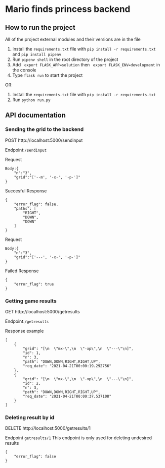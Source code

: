 # Mario finds princess backend

## How to run the project
All of the project external modules and their versions are in the file
1. Install the `requirements.txt` file with `pip install -r requirements.txt` and `pip install pipenv`
2. Run `pipenv shell` in the root directory of the project
3. Add ` export FLASK_APP=solution` then ` export FLASK_ENV=development` in the console
4. Type `flask run` to start the project

OR

1. Install the `requirements.txt` file with `pip install -r requirements.txt` 
2. Run `python run.py`


## API documentation
### Sending the grid to the backend
POST http://localhost:5000/sendinput

Endpoint:`/sendinput`

Request
```
Body:{
    "n":"3",
    "grid":"['--m', '-x-', '-p-']"
}
```
Succesful Response
```
{
    "error_flag": false,
    "paths": [
        "RIGHT",
        "DOWN",
        "DOWN"
    ]
}
```
Request
```
Body:{
    "n":"3",
    "grid":"['---', '-x-', '-p-']"
}

```
Failed Response
```
{
    "error_flag": true
}
```
### Getting game results 
GET http://localhost:5000/getresults

Endpoint:`/getresults`

Response example
```
[
    {
        "grid": "[\n  \"mx-\",\n  \"-xp\",\n  \"---\"\n]",
        "id": 1,
        "n": 3,
        "path": "DOWN,DOWN,RIGHT,RIGHT,UP",
        "req_date": "2021-04-21T00:00:19.292756"
    },
    {
        "grid": "[\n  \"mx-\",\n  \"-xp\",\n  \"---\"\n]",
        "id": 2,
        "n": 3,
        "path": "DOWN,DOWN,RIGHT,RIGHT,UP",
        "req_date": "2021-04-21T00:00:37.537108"
    }
]
```

### Deleting result by id
DELETE http://localhost:5000/getresults/1

Endpoint `getresults/1`
This endpoint is only used for deleting undesired results 
```
{
    "error_flag": false
}

```


